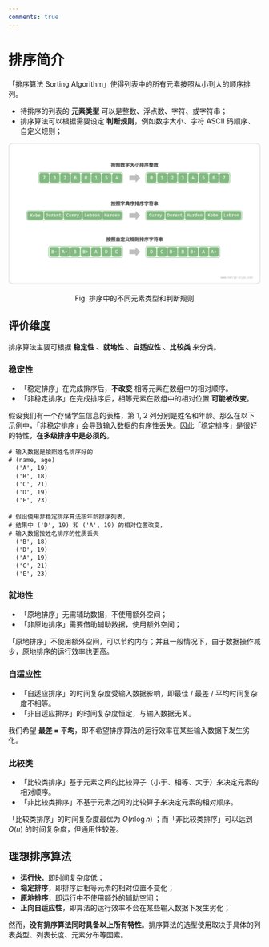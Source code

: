 ```yaml
---
comments: true
---
```


# 排序简介

「排序算法 Sorting Algorithm」使得列表中的所有元素按照从小到大的顺序排列。

- 待排序的列表的 **元素类型** 可以是整数、浮点数、字符、或字符串；
- 排序算法可以根据需要设定 **判断规则**，例如数字大小、字符 ASCII 码顺序、自定义规则；

![sorting_examples](intro_to_sort.assets/sorting_examples.png)

<p align="center"> Fig. 排序中的不同元素类型和判断规则 </p>

## 评价维度

排序算法主要可根据 **稳定性 、就地性 、自适应性 、比较类** 来分类。

### 稳定性

- 「稳定排序」在完成排序后，**不改变** 相等元素在数组中的相对顺序。
- 「非稳定排序」在完成排序后，相等元素在数组中的相对位置 **可能被改变**。

假设我们有一个存储学生信息的表格，第 1, 2 列分别是姓名和年龄。那么在以下示例中，「非稳定排序」会导致输入数据的有序性丢失。因此「稳定排序」是很好的特性，**在多级排序中是必须的**。

```shell
# 输入数据是按照姓名排序好的
# (name, age)
  ('A', 19)
  ('B', 18)
  ('C', 21)
  ('D', 19)
  ('E', 23)

# 假设使用非稳定排序算法按年龄排序列表，
# 结果中 ('D', 19) 和 ('A', 19) 的相对位置改变，
# 输入数据按姓名排序的性质丢失
  ('B', 18)
  ('D', 19)
  ('A', 19)  
  ('C', 21)
  ('E', 23)
```

### 就地性

- 「原地排序」无需辅助数据，不使用额外空间；
- 「非原地排序」需要借助辅助数据，使用额外空间；

「原地排序」不使用额外空间，可以节约内存；并且一般情况下，由于数据操作减少，原地排序的运行效率也更高。

### 自适应性

- 「自适应排序」的时间复杂度受输入数据影响，即最佳 / 最差 / 平均时间复杂度不相等。
- 「非自适应排序」的时间复杂度恒定，与输入数据无关。

我们希望 **最差 = 平均**，即不希望排序算法的运行效率在某些输入数据下发生劣化。

### 比较类

- 「比较类排序」基于元素之间的比较算子（小于、相等、大于）来决定元素的相对顺序。
- 「非比较类排序」不基于元素之间的比较算子来决定元素的相对顺序。

「比较类排序」的时间复杂度最优为 $O(n \log n)$ ；而「非比较类排序」可以达到 $O(n)$ 的时间复杂度，但通用性较差。

## 理想排序算法

- **运行快**，即时间复杂度低；
- **稳定排序**，即排序后相等元素的相对位置不变化；
- **原地排序**，即运行中不使用额外的辅助空间；
- **正向自适应性**，即算法的运行效率不会在某些输入数据下发生劣化；

然而，**没有排序算法同时具备以上所有特性**。排序算法的选型使用取决于具体的列表类型、列表长度、元素分布等因素。
